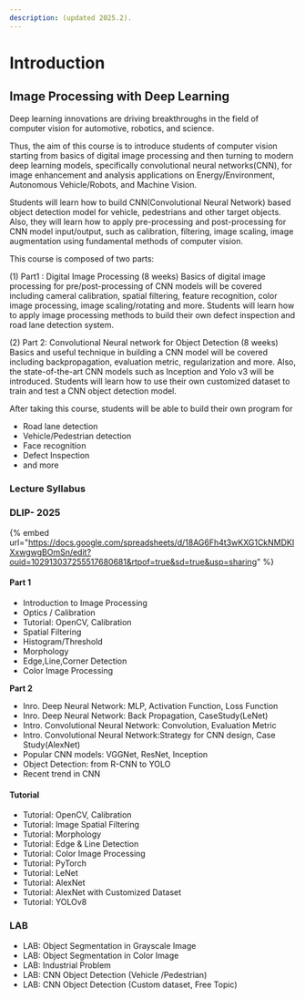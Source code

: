 ```yaml
---
description: (updated 2025.2).
---
```


# Introduction

## Image Processing with Deep Learning

Deep learning innovations are driving breakthroughs in the field of computer vision for automotive, robotics, and science.

Thus, the aim of this course is to introduce students of computer vision starting from basics of digital image processing and then turning to modern deep learning models, specifically convolutional neural networks(CNN), for image enhancement and analysis applications on Energy/Environment, Autonomous Vehicle/Robots, and Machine Vision.

Students will learn how to build CNN(Convolutional Neural Network) based object detection model for vehicle, pedestrians and other target objects. Also, they will learn how to apply pre-processing and post-processing for CNN model input/output, such as calibration, filtering, image scaling, image augmentation using fundamental methods of computer vision.

This course is composed of two parts:

(1) Part1 : Digital Image Processing (8 weeks) Basics of digital image processing for pre/post-processing of CNN models will be covered including cameral calibration, spatial filtering, feature recognition, color image processing, image scaling/rotating and more. Students will learn how to apply image processing methods to build their own defect inspection and road lane detection system.

(2) Part 2: Convolutional Neural network for Object Detection (8 weeks) Basics and useful technique in building a CNN model will be covered including backpropagation, evaluation metric, regularization and more. Also, the state-of-the-art CNN models such as Inception and Yolo v3 will be introduced. Students will learn how to use their own customized dataset to train and test a CNN object detection model.

After taking this course, students will be able to build their own program for

* Road lane detection
* Vehicle/Pedestrian detection
* Face recognition
* Defect Inspection
* and more

### **Lecture Syllabus**

### **DLIP- 2025**

{% embed url="https://docs.google.com/spreadsheets/d/18AG6Fh4t3wKXG1CkNMDKIXxwgwgBOmSn/edit?ouid=102913037255517680681&rtpof=true&sd=true&usp=sharing" %}





#### **Part 1**

* Introduction to Image Processing
* Optics / Calibration
* Tutorial: OpenCV, Calibration
* Spatial Filtering
* Histogram/Threshold
* Morphology
* Edge,Line,Corner Detection
* Color Image Processing

**Part 2**

* Inro. Deep Neural Network: MLP, Activation Function, Loss Function
* Inro. Deep Neural Network: Back Propagation, CaseStudy(LeNet)
* Intro. Convolutional Neural Network: Convolution, Evaluation Metric
* Intro. Convolutional Neural Network:Strategy for CNN design, Case Study(AlexNet)
* Popular CNN models: VGGNet, ResNet, Inception
* Object Detection: from R-CNN to YOLO
* Recent trend in CNN

#### **Tutorial**

* Tutorial: OpenCV, Calibration
* Tutorial: Image Spatial Filtering
* Tutorial: Morphology
* Tutorial: Edge & Line Detection
* Tutorial: Color Image Processing
* Tutorial: PyTorch
* Tutorial: LeNet
* Tutorial: AlexNet
* Tutorial: AlexNet with Customized Dataset
* Tutorial: YOLOv8

### **LAB**

* LAB: Object Segmentation in Grayscale Image
* LAB: Object Segmentation in Color Image
* LAB: Industrial Problem
* LAB: CNN Object Detection (Vehicle /Pedestrian)
* LAB: CNN Object Detection (Custom dataset, Free Topic)
